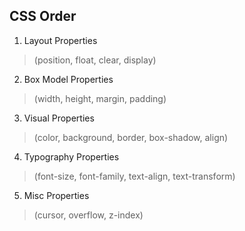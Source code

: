 ## CSS Order
1. Layout Properties 
> (position, float, clear, display)
2. Box Model Properties 
> (width, height, margin, padding)
3. Visual Properties 
> (color, background, border, box-shadow, align)
4. Typography Properties 
> (font-size, font-family, text-align, text-transform)
5. Misc Properties 
> (cursor, overflow, z-index)